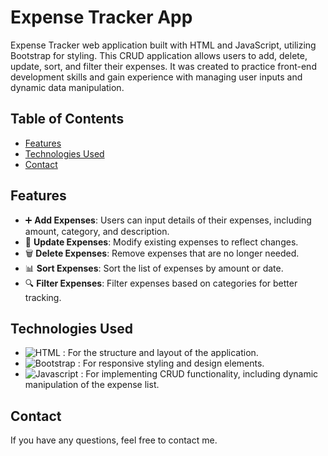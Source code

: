 # Expense Tracker App

Expense Tracker web application built with HTML and JavaScript, utilizing Bootstrap for styling. This CRUD application allows users to add, delete, update, sort, and filter their expenses. It was created to practice front-end development skills and gain experience with managing user inputs and dynamic data manipulation.

## Table of Contents

- [Features](#features)
- [Technologies Used](#technologies-used)
- [Contact](#contact)

## Features

- ➕ **Add Expenses**: Users can input details of their expenses, including amount, category, and description.
- 🔄 **Update Expenses**: Modify existing expenses to reflect changes.
- 🗑️ **Delete Expenses**: Remove expenses that are no longer needed.
- 📊 **Sort Expenses**: Sort the list of expenses by amount or date.
- 🔍 **Filter Expenses**: Filter expenses based on categories for better tracking.

## Technologies Used

- ![HTML](https://img.shields.io/badge/-HTML5-e34c26?logo=html5&logoColor=white) : For the structure and layout of the application.
- ![Bootstrap](https://img.shields.io/badge/-Bootstrap-533B78?logo=bootstrap&logoColor=white) : For responsive styling and design elements.
- ![Javascript](https://img.shields.io/badge/-Javascript-EFD81D?logo=javascript&logoColor=white) : For implementing CRUD functionality, including dynamic manipulation of the expense list.

## Contact

If you have any questions, feel free to contact me.

